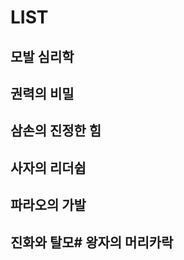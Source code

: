 ﻿


# LIST

## 모발 심리학  

## 권력의 비밀  

## 삼손의 진정한 힘  

## 사자의 리더쉽  

## 파라오의 가발  

## 진화와 탈모# 왕자의 머리카락
<!--stackedit_data:
eyJoaXN0b3J5IjpbLTE2ODA2MzQzNzddfQ==
-->